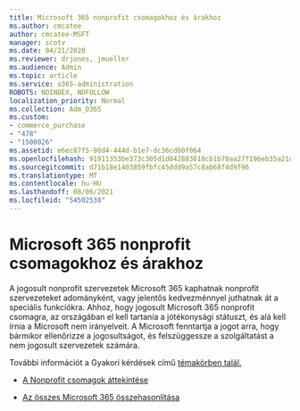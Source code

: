 ```yaml
---
title: Microsoft 365 nonprofit csomagokhoz és árakhoz
ms.author: cmcatee
author: cmcatee-MSFT
manager: scotv
ms.date: 04/21/2020
ms.reviewer: drjones, jmueller
ms.audience: Admin
ms.topic: article
ms.service: o365-administration
ROBOTS: NOINDEX, NOFOLLOW
localization_priority: Normal
ms.collection: Adm_O365
ms.custom:
- commerce_purchase
- "478"
- "1500026"
ms.assetid: e6ec87f5-98d4-444d-b1e7-dc36cd60f064
ms.openlocfilehash: 91911353be373c305d1d042883618cb1b78aa27f196eb35a21d031113b61c4fb
ms.sourcegitcommit: d71b18e1403859fbfc45ddd9a57c8ab68f4d9f96
ms.translationtype: MT
ms.contentlocale: hu-HU
ms.lasthandoff: 08/06/2021
ms.locfileid: "54502538"
---
```

# <a name="microsoft-365-for-nonprofit-plans-and-pricing"></a>Microsoft 365 nonprofit csomagokhoz és árakhoz

A jogosult nonprofit szervezetek Microsoft 365 kaphatnak nonprofit szervezeteket adományként, vagy jelentős kedvezménnyel juthatnak át a speciális funkciókra. Ahhoz, hogy jogosult Microsoft 365 nonprofit csomagra, [](https://go.microsoft.com/fwlink/p/?LinkID=330253) az országában el kell tartania a jótékonysági státuszt, és alá kell írnia a Microsoft nem irányelveit. A Microsoft fenntartja a jogot arra, hogy bármikor ellenőrizze a jogosultságot, és felszüggessze a szolgáltatást a nem jogosult szervezetek számára.
  
További információt a Gyakori kérdések című [témakörben talál.](https://products.office.com/nonprofit/office-365-nonprofit)
  
- [A Nonprofit csomagok áttekintése](https://products.office.com/nonprofit/office-365-nonprofit-plans-and-pricing?tab=1)

- [Az összes Microsoft 365 összehasonlítása](https://products.office.com/business/compare-more-office-365-for-business-plans)